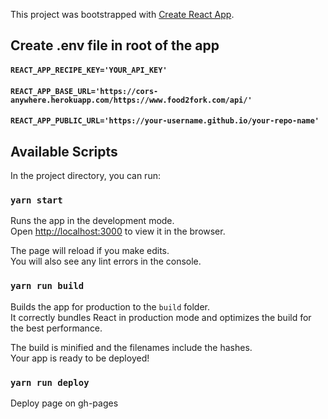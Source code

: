 This project was bootstrapped with [Create React App](https://github.com/facebook/create-react-app).

## Create .env file in root of the app

#### `REACT_APP_RECIPE_KEY='YOUR_API_KEY'`

#### `REACT_APP_BASE_URL='https://cors-anywhere.herokuapp.com/https://www.food2fork.com/api/'`

#### `REACT_APP_PUBLIC_URL='https://your-username.github.io/your-repo-name'`

## Available Scripts

In the project directory, you can run:

### `yarn start`

Runs the app in the development mode.<br>
Open [http://localhost:3000](http://localhost:3000) to view it in the browser.

The page will reload if you make edits.<br>
You will also see any lint errors in the console.

### `yarn run build`

Builds the app for production to the `build` folder.<br>
It correctly bundles React in production mode and optimizes the build for the best performance.

The build is minified and the filenames include the hashes.<br>
Your app is ready to be deployed!

### `yarn run deploy`

Deploy page on gh-pages

